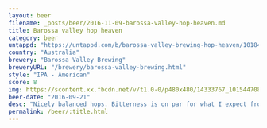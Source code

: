 ```yaml
---
layout: beer
filename: _posts/beer/2016-11-09-barossa-valley-hop-heaven.md
title: Barossa valley hop heaven
category: beer
untappd: "https://untappd.com/b/barossa-valley-brewing-hop-heaven/1018437"
country: "Australia"
brewery: "Barossa Valley Brewing"
breweryURL: "/brewery/barossa-valley-brewing.html"
style: "IPA - American"
score: 8
img: https://scontent.xx.fbcdn.net/v/t1.0-0/p480x480/14333767_10154470806018745_900617753120366059_n.jpg?oh=597e091485cdd9d680d6644c8f2ae2da&oe=59C33693
beer-date: "2016-09-21"
desc: "Nicely balanced hops. Bitterness is on par for what I expect from a beer like this. Great smell too"
permalink: /beer/:title.html
---
```

